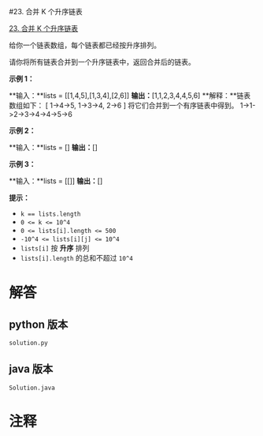 #23. 合并 K 个升序链表

[23. 合并 K 个升序链表](https://leetcode.cn/problems/merge-k-sorted-lists?envType=featured-list&envId=2cktkvj?envType=featured-list&envId=2cktkvj)

给你一个链表数组，每个链表都已经按升序排列。

请你将所有链表合并到一个升序链表中，返回合并后的链表。

**示例 1：**

**输入：**lists = [[1,4,5],[1,3,4],[2,6]]
**输出：**[1,1,2,3,4,4,5,6]
**解释：**链表数组如下：
[
  1->4->5,
  1->3->4,
  2->6
]
将它们合并到一个有序链表中得到。
1->1->2->3->4->4->5->6

**示例 2：**

**输入：**lists = []
**输出：**[]

**示例 3：**

**输入：**lists = [[]]
**输出：**[]

**提示：**

- `k == lists.length`
- `0 <= k <= 10^4`
- `0 <= lists[i].length <= 500`
- `-10^4 <= lists[i][j] <= 10^4`
- `lists[i]` 按 **升序** 排列
- `lists[i].length` 的总和不超过 `10^4`
                 
# 解答
                 
## python 版本

````include python
solution.py
````


## java 版本



````include java
Solution.java
````
                 

# 注释